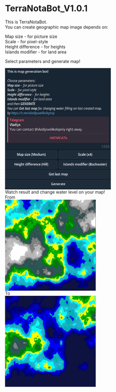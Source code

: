 # TerraNotaBot_V1.0.1

This is TerraNotaBot. <br />
You can create geographic map image depends on: <br />

Map size -  for picture size <br />
Scale -  for pixel-style  <br />
Height difference -  for heights <br />
Islands modifier -  for land area <br />

Select parameters and generate map! <br />

<img src="ScreenshotsForReadme/start.png" align="left" height="400" width="350" > <BR CLEAR=LEFT />
Watch result and change water level on your map! <br />
From <br />
<img src="ScreenshotsForReadme/basemap.png" align="left" height="300" width="300" > <BR CLEAR=LEFT />
To <br />
<img src="ScreenshotsForReadme/changemap.png" align="left" height="300" width="300" > <BR CLEAR=LEFT />
